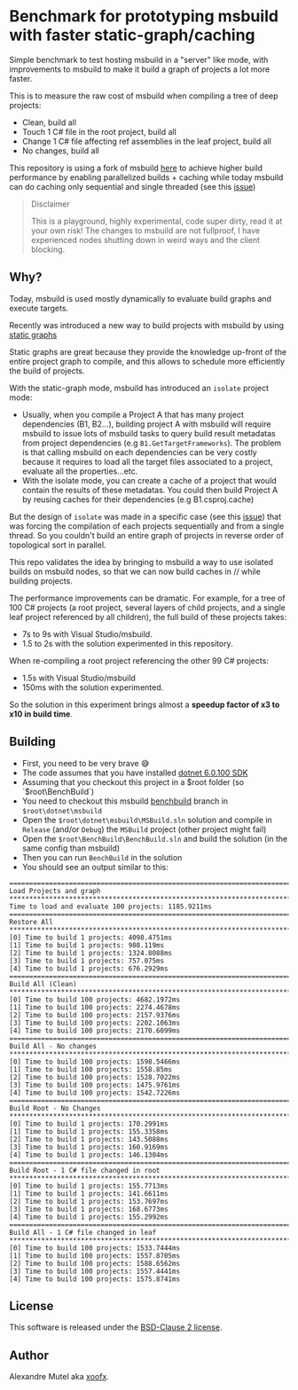 # Benchmark for prototyping msbuild with faster static-graph/caching

Simple benchmark to test hosting msbuild in a "server" like mode, with improvements to msbuild to make it 
build a graph of projects a lot more faster.

This is to measure the raw cost of msbuild when compiling a tree of deep projects:
- Clean, build all
- Touch 1 C# file in the root project, build all
- Change 1 C# file affecting ref assemblies in the leaf project, build all
- No changes, build all

This repository is using a fork of msbuild [here](https://github.com/xoofx/msbuild/tree/benchbuild) to achieve higher build performance by enabling parallelized builds + caching 
while today msbuild can do caching only sequential and single threaded (see this [issue](https://github.com/dotnet/msbuild/issues/7112))

> Disclaimer
>
> This is a playground, highly experimental, code super dirty, read it at your own risk!
> The changes to msbuild are not fullproof, I have experienced nodes shutting down in weird ways and the client blocking.

## Why?

Today, msbuild is used mostly dynamically to evaluate build graphs and execute targets.

Recently was introduced a new way to build projects with msbuild by using [static graphs](https://github.com/dotnet/msbuild/blob/main/documentation/specs/static-graph.md#static-graph)

Static graphs are great because they provide the knowledge up-front of the entire project graph to compile,
and this allows to schedule more efficiently the build of projects.

With the static-graph mode, msbuild has introduced an `isolate` project mode:

- Usually, when you compile a Project A that has many project dependencies (B1, B2...), building project A
with msbuild will require msbuild to issue lots of msbuild tasks to query build result metadatas from 
project dependencies (e.g `B1.GetTargetFrameworks`). The problem is that calling msbuild on each dependencies
can be very costly because it requires to load all the target files associated to a project, evaluate all the properties...etc.
- With the isolate mode, you can create a cache of a project that would contain the results of these metadatas.
 You could then build Project A by reusing caches for their dependencies (e.g B1.csproj.cache)

But the design of `isolate` was made in a specific case (see this [issue](https://github.com/dotnet/msbuild/issues/7112)) 
that was forcing the compilation of each projects sequentially and from a single thread. So you couldn't 
build an entire graph of projects in reverse order of topological sort in parallel.

This repo validates the idea by bringing to msbuild a way to use isolated builds on msbuild nodes, so 
that we can now build caches in // while building projects.

The performance improvements can be dramatic. For example, for a tree of 100 C# projects (a root project, several layers 
of child projects, and a single leaf project referenced by all children), the full build of these projects takes:

- 7s to 9s with Visual Studio/msbuild.
- 1.5 to 2s with the solution experimented in this repository.

When re-compiling a root project referencing the other 99 C# projects:

- 1.5s with Visual Studio/msbuild
- 150ms with the solution experimented.

So the solution in this experiment brings almost a **speedup factor of x3 to x10 in build time**.

## Building

- First, you need to be very brave 😅 
- The code assumes that you have installed [dotnet 6.0.100 SDK](https://dotnet.microsoft.com/download/dotnet/6.0)
- Assuming that you checkout this project in a $root folder (so `$root\BenchBuild`)
- You need to checkout this msbuild [benchbuild](https://github.com/xoofx/msbuild/tree/benchbuild) branch in `$root\dotnet\msbuild`
- Open the `$root\dotnet\msbuild\MSBuild.sln` solution and compile in `Release` (and/or `Debug`) the `MSBuild` project (other project might fail)
- Open the `$root\BenchBuild\BenchBuild.sln` and build the solution (in the same config than msbuild)
- Then you can run `BenchBuild` in the solution
- You should see an output similar to this:

```
============================================================================
Load Projects and graph
****************************************************************************
Time to load and evaluate 100 projects: 1185.9211ms
============================================================================
Restore All
****************************************************************************
[0] Time to build 1 projects: 4098.4751ms
[1] Time to build 1 projects: 908.119ms
[2] Time to build 1 projects: 1324.8088ms
[3] Time to build 1 projects: 757.075ms
[4] Time to build 1 projects: 676.2929ms
============================================================================
Build All (Clean)
****************************************************************************
[0] Time to build 100 projects: 4682.1972ms
[1] Time to build 100 projects: 2274.4678ms
[2] Time to build 100 projects: 2157.9376ms
[3] Time to build 100 projects: 2202.1063ms
[4] Time to build 100 projects: 2170.6099ms
============================================================================
Build All - No changes
****************************************************************************
[0] Time to build 100 projects: 1598.5466ms
[1] Time to build 100 projects: 1558.85ms
[2] Time to build 100 projects: 1528.7022ms
[3] Time to build 100 projects: 1475.9761ms
[4] Time to build 100 projects: 1542.7226ms
============================================================================
Build Root - No Changes
****************************************************************************
[0] Time to build 1 projects: 170.2991ms
[1] Time to build 1 projects: 155.3358ms
[2] Time to build 1 projects: 143.5088ms
[3] Time to build 1 projects: 160.9169ms
[4] Time to build 1 projects: 146.1304ms
============================================================================
Build Root - 1 C# file changed in root
****************************************************************************
[0] Time to build 1 projects: 155.7713ms
[1] Time to build 1 projects: 141.6611ms
[2] Time to build 1 projects: 153.7697ms
[3] Time to build 1 projects: 168.6773ms
[4] Time to build 1 projects: 155.2992ms
============================================================================
Build All - 1 C# file changed in leaf
****************************************************************************
[0] Time to build 100 projects: 1533.7444ms
[1] Time to build 100 projects: 1557.8705ms
[2] Time to build 100 projects: 1588.6562ms
[3] Time to build 100 projects: 1557.4441ms
[4] Time to build 100 projects: 1575.8741ms
```

## License

This software is released under the [BSD-Clause 2 license](https://opensource.org/licenses/BSD-2-Clause).

## Author

Alexandre Mutel aka [xoofx](https://xoofx.github.io).
